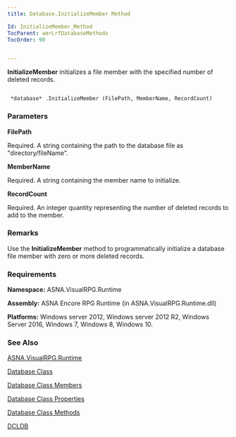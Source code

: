 ```yaml
---
title: Database.InitializeMember Method

Id: InitializeMember_Method
TocParent: aerLrfDatabaseMethods
TocOrder: 90


---
```


**InitializeMember** initializes a file member with the specified number of deleted records. 

```

 *database* .InitializeMember (FilePath, MemberName, RecordCount)
```

### Parameters

**FilePath** 

Required.  A string containing the path to the database file
                as "directory/fileName".


**MemberName** 

Required.  A string containing the member name to
                initialize.


**RecordCount** 

Required.  An integer quantity representing the number of deleted
                records to add to the member.


### Remarks
Use the **InitializeMember** method to programmatically initialize a database file member with zero or more deleted records. 

### Requirements
**Namespace:** ASNA.VisualRPG.Runtime 

**Assembly:** ASNA Encore RPG Runtime (in ASNA.VisualRPG.Runtime.dll) 

**Platforms:** Windows server 2012, Windows server 2012 R2, Windows Server 2016, Windows 7, Windows 8, Windows 10. <br /> 

### See Also
[ASNA.VisualRPG.Runtime](aerLrfRuntimeNamespace.html)

[Database Class](Date_Formats.html)

[Database Class Members](aerLrfDatabasePropertiesMain.html)

[Database Class Properties](aerLrfDatabasePropertiesMain.html)

[Database Class Methods](aerLrfDatabaseMethods.html)

[DCLDB](DCLDB.html) 
